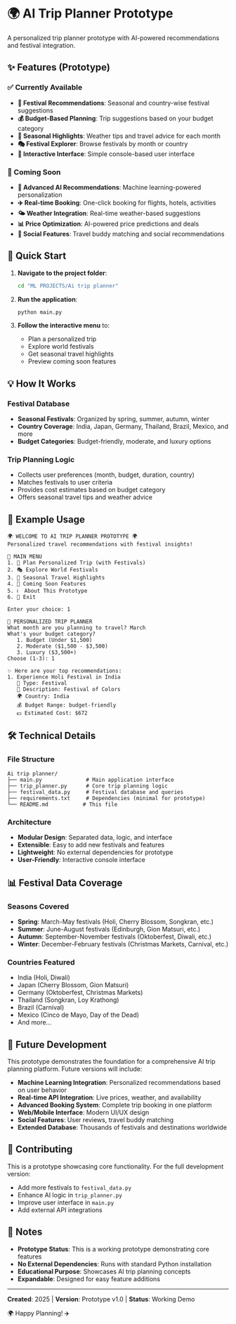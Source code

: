# 🌍 AI Trip Planner Prototype

A personalized trip planner prototype with AI-powered recommendations and festival integration.

## ✨ Features (Prototype)

### ✅ Currently Available
- **🎪 Festival Recommendations**: Seasonal and country-wise festival suggestions
- **💰 Budget-Based Planning**: Trip suggestions based on your budget category
- **🌸 Seasonal Highlights**: Weather tips and travel advice for each month
- **🎭 Festival Explorer**: Browse festivals by month or country
- **📱 Interactive Interface**: Simple console-based user interface

### 🚀 Coming Soon
- **🤖 Advanced AI Recommendations**: Machine learning-powered personalization
- **✈️ Real-time Booking**: One-click booking for flights, hotels, activities
- **🌤️ Weather Integration**: Real-time weather-based suggestions
- **📊 Price Optimization**: AI-powered price predictions and deals
- **👥 Social Features**: Travel buddy matching and social recommendations

## 🚀 Quick Start

1. **Navigate to the project folder**:
   ```bash
   cd "ML PROJECTS/Ai trip planner"
   ```

2. **Run the application**:
   ```bash
   python main.py
   ```

3. **Follow the interactive menu** to:
   - Plan a personalized trip
   - Explore world festivals
   - Get seasonal travel highlights
   - Preview coming soon features

## 💡 How It Works

### Festival Database
- **Seasonal Festivals**: Organized by spring, summer, autumn, winter
- **Country Coverage**: India, Japan, Germany, Thailand, Brazil, Mexico, and more
- **Budget Categories**: Budget-friendly, moderate, and luxury options

### Trip Planning Logic
- Collects user preferences (month, budget, duration, country)
- Matches festivals to user criteria
- Provides cost estimates based on budget category
- Offers seasonal travel tips and weather advice

## 🎯 Example Usage

```
🌍 WELCOME TO AI TRIP PLANNER PROTOTYPE 🌍
Personalized travel recommendations with festival insights!

🎯 MAIN MENU
1. 🎪 Plan Personalized Trip (with Festivals)
2. 🎭 Explore World Festivals
3. 🌸 Seasonal Travel Highlights
4. 🚀 Coming Soon Features
5. ℹ️  About This Prototype
6. 🚪 Exit

Enter your choice: 1

🎪 PERSONALIZED TRIP PLANNER
What month are you planning to travel? March
What's your budget category?
   1. Budget (Under $1,500)
   2. Moderate ($1,500 - $3,500)
   3. Luxury ($3,500+)
Choose (1-3): 1

✨ Here are your top recommendations:
1. Experience Holi Festival in India
   📍 Type: Festival
   📝 Description: Festival of Colors
   🌍 Country: India
   💰 Budget Range: budget-friendly
   💵 Estimated Cost: $672
```

## 🛠️ Technical Details

### File Structure
```
Ai trip planner/
├── main.py              # Main application interface
├── trip_planner.py      # Core trip planning logic
├── festival_data.py     # Festival database and queries
├── requirements.txt     # Dependencies (minimal for prototype)
└── README.md           # This file
```

### Architecture
- **Modular Design**: Separated data, logic, and interface
- **Extensible**: Easy to add new festivals and features
- **Lightweight**: No external dependencies for prototype
- **User-Friendly**: Interactive console interface

## 📊 Festival Data Coverage

### Seasons Covered
- **Spring**: March-May festivals (Holi, Cherry Blossom, Songkran, etc.)
- **Summer**: June-August festivals (Edinburgh, Gion Matsuri, etc.)
- **Autumn**: September-November festivals (Oktoberfest, Diwali, etc.)
- **Winter**: December-February festivals (Christmas Markets, Carnival, etc.)

### Countries Featured
- India (Holi, Diwali)
- Japan (Cherry Blossom, Gion Matsuri)
- Germany (Oktoberfest, Christmas Markets)
- Thailand (Songkran, Loy Krathong)
- Brazil (Carnival)
- Mexico (Cinco de Mayo, Day of the Dead)
- And more...

## 🔮 Future Development

This prototype demonstrates the foundation for a comprehensive AI trip planning platform. Future versions will include:

- **Machine Learning Integration**: Personalized recommendations based on user behavior
- **Real-time API Integration**: Live prices, weather, and availability
- **Advanced Booking System**: Complete trip booking in one platform
- **Web/Mobile Interface**: Modern UI/UX design
- **Social Features**: User reviews, travel buddy matching
- **Extended Database**: Thousands of festivals and destinations worldwide

## 🤝 Contributing

This is a prototype showcasing core functionality. For the full development version:
- Add more festivals to `festival_data.py`
- Enhance AI logic in `trip_planner.py`
- Improve user interface in `main.py`
- Add external API integrations

## 📝 Notes

- **Prototype Status**: This is a working prototype demonstrating core features
- **No External Dependencies**: Runs with standard Python installation
- **Educational Purpose**: Showcases AI trip planning concepts
- **Expandable**: Designed for easy feature additions

---

**Created**: 2025 | **Version**: Prototype v1.0 | **Status**: Working Demo

🌍 Happy Planning! ✈️
